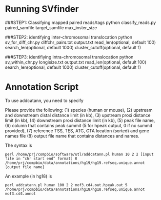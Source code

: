 Running SVfinder
================
###STEP1: Classifying mapped paired reads/tags
    python classify_reads.py paired_samfile target_samfile max_inster_size

###STEP2: identifying inter-chromosomal translocation
	python sv_for_diff_chr.py diffchr_pairs.txt output.txt read_len(optional, default 100) search_len(optional, default 1000) cluster_cutoff(optional, default 1)

###STEP3: identifiying intra-chromosomal translocation
	python sv_within_chr.py longisize.txt output.txt read_len(optional, default 100) search_len(optional, default 1000) cluster_cutoff(optional, default 1)

Annotation Script
=================
To use addcatann, you need to specify
 
Please provide the following:
	(1) species (human or mouse),
	(2) upstream and downstream distal distance limit (in kb),
	(3) upstream proxi distance limit (in kb),
	(4) downstream proxi distance limit (in kb),
	(5) peak file name,
	(6) column that contains peak summit (5 for hpeak output, 0 if no summit provided),
	(7) reference TSS, TES, ATG, GTA location (sorted) and gene names file
	(8) output file name that contains distances and names.
	 
The syntax is
	 
	perl /home/prj/compbio/software/utl/addcatann.pl human 10 2 2 [input file in “chr start end” format] 0 /home/prj/compbio/data/annotations/hg19/hg19.refseq.unique.annot [output file name]
	 
An example (in hg18) is
	 
	perl addcatann.pl human 100 2 2 mof3.cd4.out.hpeak.out 5 /home/prj/compbio/data/annotations/hg18/hg18.refseq.unique.annot mof3.cd4.annot
